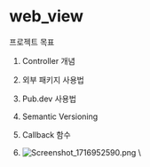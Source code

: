# web_view

프로젝트 목표

1. Controller 개념
2. 외부 패키지 사용법
3. Pub.dev 사용법
4. Semantic Versioning
5. Callback 함수

6. ![Screenshot_1716952590.png](..%2F..%2FDesktop%2FScreenshot_1716952590.png)
\
